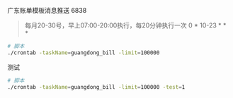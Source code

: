 广东账单模板消息推送 6838
> 每月20-30号，早上07:00-20:00执行，每20分钟执行一次 
0 * 10-23 * * *

```bash
# 脚本
./crontab -taskName=guangdong_bill -limit=100000
```

测试
```bash
# 脚本
./crontab -taskName=guangdong_bill -limit=100000 -test=1
```